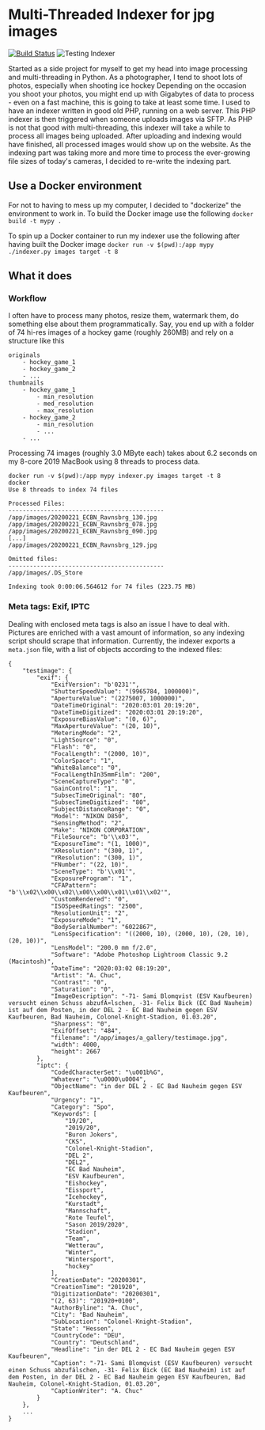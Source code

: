 # Multi-Threaded Indexer for jpg images
[![Build Status](https://travis-ci.org/katzefudder/image_indexer.svg?branch=master)](https://travis-ci.org/katzefudder/image_indexer)
![Testing Indexer](https://github.com/katzefudder/image_indexer/workflows/Testing%20Indexer/badge.svg)

Started as a side project for myself to get my head into image processing and multi-threading in Python.
As a photographer, I tend to shoot lots of photos, especially when shooting ice hockey
Depending on the occasion you shoot your photos, you might end up with Gigabytes of data to process - even on a fast machine, this is going to take at least some time.
I used to have an indexer written in good old PHP, running on a web server. This PHP indexer is then triggered when someone uploads images via SFTP. As PHP is not that good with multi-threading, this indexer will take a while to process all images being uploaded. After uploading and indexing would have finished, all processed images would show up on the website.
As the indexing part was taking more and more time to process the ever-growing file sizes of today's cameras, I decided to re-write the indexing part.

## Use a Docker environment
For not to having to mess up my computer, I decided to "dockerize" the environment to work in.
To build the Docker image use the following
`docker build -t mypy .`

To spin up a Docker container to run my indexer use the following after having built the Docker image
`docker run -v $(pwd):/app mypy ./indexer.py images target -t 8`

## What it does

### Workflow
I often have to process many photos, resize them, watermark them, do something else about them programmatically. 
Say, you end up with a folder of 74 hi-res images of a hockey game (roughly 260MB) and rely on a structure like this

```
originals
    - hockey_game_1
    - hockey_game_2
    - ...
thumbnails
    - hockey_game_1
        - min_resolution
        - med_resolution
        - max_resolution
    - hockey_game_2
        - min_resolution
        - ...
    - ...
```

Processing 74 images (roughly 3.0 MByte each) takes about 6.2 seconds on my 8-core 2019 MacBook using 8 threads to process data.

```
docker run -v $(pwd):/app mypy indexer.py images target -t 8      
docker
Use 8 threads to index 74 files

Processed Files:
--------------------------------------------
/app/images/20200221_ECBN_Ravnsbrg_130.jpg
/app/images/20200221_ECBN_Ravnsbrg_078.jpg
/app/images/20200221_ECBN_Ravnsbrg_090.jpg
[...]
/app/images/20200221_ECBN_Ravnsbrg_129.jpg

Omitted files:
--------------------------------------------
/app/images/.DS_Store

Indexing took 0:00:06.564612 for 74 files (223.75 MB)
```

### Meta tags: Exif, IPTC
Dealing with enclosed meta tags is also an issue I have to deal with.
Pictures are enriched with a vast amount of information, so any indexing script should scrape that information.
Currently, the indexer exports a `meta.json` file, with a list of objects according to the indexed files:

```
{
    "testimage": {
        "exif": {
            "ExifVersion": "b'0231'",
            "ShutterSpeedValue": "(9965784, 1000000)",
            "ApertureValue": "(2275007, 1000000)",
            "DateTimeOriginal": "2020:03:01 20:19:20",
            "DateTimeDigitized": "2020:03:01 20:19:20",
            "ExposureBiasValue": "(0, 6)",
            "MaxApertureValue": "(20, 10)",
            "MeteringMode": "2",
            "LightSource": "0",
            "Flash": "0",
            "FocalLength": "(2000, 10)",
            "ColorSpace": "1",
            "WhiteBalance": "0",
            "FocalLengthIn35mmFilm": "200",
            "SceneCaptureType": "0",
            "GainControl": "1",
            "SubsecTimeOriginal": "80",
            "SubsecTimeDigitized": "80",
            "SubjectDistanceRange": "0",
            "Model": "NIKON D850",
            "SensingMethod": "2",
            "Make": "NIKON CORPORATION",
            "FileSource": "b'\\x03'",
            "ExposureTime": "(1, 1000)",
            "XResolution": "(300, 1)",
            "YResolution": "(300, 1)",
            "FNumber": "(22, 10)",
            "SceneType": "b'\\x01'",
            "ExposureProgram": "1",
            "CFAPattern": "b'\\x02\\x00\\x02\\x00\\x00\\x01\\x01\\x02'",
            "CustomRendered": "0",
            "ISOSpeedRatings": "2500",
            "ResolutionUnit": "2",
            "ExposureMode": "1",
            "BodySerialNumber": "6022867",
            "LensSpecification": "((2000, 10), (2000, 10), (20, 10), (20, 10))",
            "LensModel": "200.0 mm f/2.0",
            "Software": "Adobe Photoshop Lightroom Classic 9.2 (Macintosh)",
            "DateTime": "2020:03:02 08:19:20",
            "Artist": "A. Chuc",
            "Contrast": "0",
            "Saturation": "0",
            "ImageDescription": "-71- Sami Blomqvist (ESV Kaufbeuren) versucht einen Schuss abzufÃ¤lschen, -31- Felix Bick (EC Bad Nauheim) ist auf dem Posten, in der DEL 2 - EC Bad Nauheim gegen ESV Kaufbeuren, Bad Nauheim, Colonel-Knight-Stadion, 01.03.20",
            "Sharpness": "0",
            "ExifOffset": "484",
            "filename": "/app/images/a_gallery/testimage.jpg",
            "width": 4000,
            "height": 2667
        },
        "iptc": {
            "CodedCharacterSet": "\u001b%G",
            "Whatever": "\u0000\u0004",
            "ObjectName": "in der DEL 2 - EC Bad Nauheim gegen ESV Kaufbeuren",
            "Urgency": "1",
            "Category": "Spo",
            "Keywords": [
                "19/20",
                "2019/20",
                "Buron Jokers",
                "CKS",
                "Colonel-Knight-Stadion",
                "DEL 2",
                "DEL2",
                "EC Bad Nauheim",
                "ESV Kaufbeuren",
                "Eishockey",
                "Eissport",
                "Icehockey",
                "Kurstadt",
                "Mannschaft",
                "Rote Teufel",
                "Sason 2019/2020",
                "Stadion",
                "Team",
                "Wetterau",
                "Winter",
                "Wintersport",
                "hockey"
            ],
            "CreationDate": "20200301",
            "CreationTime": "201920",
            "DigitizationDate": "20200301",
            "(2, 63)": "201920+0100",
            "AuthorByline": "A. Chuc",
            "City": "Bad Nauheim",
            "SubLocation": "Colonel-Knight-Stadion",
            "State": "Hessen",
            "CountryCode": "DEU",
            "Country": "Deutschland",
            "Headline": "in der DEL 2 - EC Bad Nauheim gegen ESV Kaufbeuren",
            "Caption": "-71- Sami Blomqvist (ESV Kaufbeuren) versucht einen Schuss abzufälschen, -31- Felix Bick (EC Bad Nauheim) ist auf dem Posten, in der DEL 2 - EC Bad Nauheim gegen ESV Kaufbeuren, Bad Nauheim, Colonel-Knight-Stadion, 01.03.20",
            "CaptionWriter": "A. Chuc"
        }
    },
    ...
}
```
